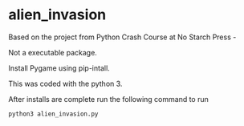 # alien_invasion

Based on the project from Python Crash Course at No Starch Press -

Not a executable package. 

Install Pygame using pip-intall.

This was coded with the python 3.

After installs are complete run the following command to run

  `python3 alien_invasion.py`
